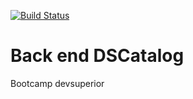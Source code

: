 [![Build Status](https://www.travis-ci.com/rodolfoalvarenga/dscatalog-bootcamp-devsuperior.svg?branch=main)](https://www.travis-ci.com/rodolfoalvarenga/dscatalog-bootcamp-devsuperior)

# Back end DSCatalog

Bootcamp devsuperior

